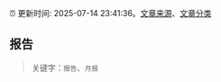 :alarm_clock: 更新时间: 2025-07-14 23:41:36。[文章来源](/README.md)、[文章分类](/TAGS.md)

## 报告


> 关键字：`报告`、`月报`



